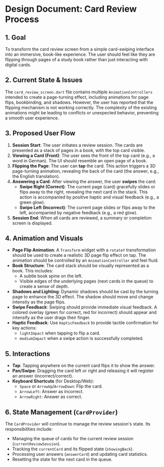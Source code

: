 # Design Document: Card Review Process

## 1. Goal

To transform the card review screen from a simple card-swiping interface into an immersive, book-like experience. The user should feel like they are flipping through pages of a study book rather than just interacting with digital cards.

## 2. Current State & Issues

The `card_review_screen.dart` file contains multiple `AnimationControllers` intended to create a page-turning effect, including animations for page flips, bookbinding, and shadows. However, the user has reported that the flipping mechanism is not working correctly. The complexity of the existing animations might be leading to conflicts or unexpected behavior, preventing a smooth user experience.

## 3. Proposed User Flow

1.  **Session Start**: The user initiates a review session. The cards are presented as a stack of pages in a book, with the top card visible.
2.  **Viewing a Card (Front)**: The user sees the front of the top card (e.g., a word in German). The UI should resemble an open page of a book.
3.  **Flipping the Page**: The user can **tap** the card. This action triggers a 3D page-turning animation, revealing the back of the card (the answer, e.g., the English translation).
4.  **Answering a Card**: After viewing the answer, the user **swipes** the card:
    *   **Swipe Right (Correct)**: The current page (card) gracefully slides or flips away to the right, revealing the next card in the stack. This action is accompanied by positive haptic and visual feedback (e.g., a green glow).
    *   **Swipe Left (Incorrect)**: The current page slides or flips away to the left, accompanied by negative feedback (e.g., a red glow).
5.  **Session End**: When all cards are reviewed, a summary or completion screen is displayed.

## 4. Animation and Visuals

-   __Page Flip Animation__: A `Transform` widget with a `rotateY` transformation should be used to create a realistic 3D page flip effect on tap. The animation should be controlled by an `AnimationController` and feel fluid.
-   __Book Structure__: The card stack should be visually represented as a book. This includes:
    -   A subtle book spine on the left.
    -   Visible edges of the underlying pages (next cards in the queue) to create a sense of depth.
-   __Shadows and Lighting__: Dynamic shadows should be cast by the turning page to enhance the 3D effect. The shadow should move and change intensity as the page flips.
-   __Swipe Feedback__: Swiping should provide immediate visual feedback. A colored overlay (green for correct, red for incorrect) should appear and intensify as the user drags their finger.
-   __Haptic Feedback__: Use `HapticFeedback` to provide tactile confirmation for key actions:
    -   `lightImpact` when tapping to flip a card.
    -   `mediumImpact` when a swipe action is successfully completed.

## 5. Interactions

-   **Tap**: Tapping anywhere on the current card flips it to show the answer.
-   **Pan/Swipe**: Dragging the card left or right and releasing it will register an answer (incorrect/correct).
-   **Keyboard Shortcuts** (for Desktop/Web):
    -   `Space` or `ArrowUp`/`ArrowDown`: Flip the card.
    -   `ArrowLeft`: Answer as incorrect.
    -   `ArrowRight`: Answer as correct.

## 6. State Management (`CardProvider`)

The `CardProvider` will continue to manage the review session's state. Its responsibilities include:

-   Managing the queue of cards for the current review session (`currentReviewSession`).
-   Tracking the `currentCard` and its flipped state (`showingBack`).
-   Processing user answers (`answerCard`) and updating card statistics.
-   Resetting the state for the next card in the queue.
